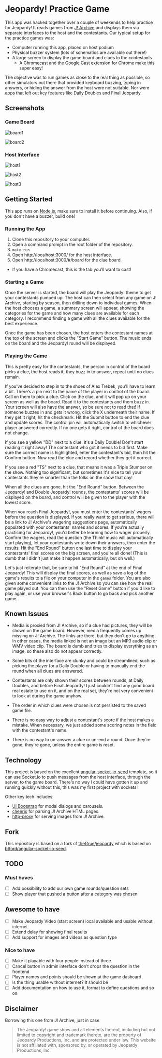 # Jeopardy! Practice Game

This app was hacked together over a couple of weekends to help practice for Jeopardy! It reads games from [J! Archive](http://www.j-archive.com/) and displays them via separate interfaces to the host and the contestants. Our typical setup for the practice games was:

* Computer running this app, placed on host podium
* Physical buzzer system (lots of schematics are available out there!)
* A large screen to display the game board and clues to the contestants
  * A Chromecast and the Google Cast extension for Chrome make this super easy!

The objective was to run games as close to the real thing as possible, so other simulators out there that provided keyboard buzzing, typing in answers, or hiding the answer from the host were not suitable. Nor were apps that left out key features like Daily Doubles and Final Jeopardy.

## Screenshots

### Game Board

![board1](/screens/board1.png?raw=true "Game Board")

![board2](/screens/board2.png?raw=true "Game Board")

### Host Interface

![host1](/screens/host1.png?raw=true "Host Interface")

![host2](/screens/host2.png?raw=true "Host Interface")

![host3](/screens/host3.png?raw=true "Host Interface")

## Getting Started

This app runs on [Node.js](https://nodejs.org/), make sure to install it before continuing. Also, if you don't have a buzzer, build one!

### Running the App

1. Clone this repository to your computer.
2. Open a command prompt in the root folder of the repository.
3. `make run`
4. Open http://localhost:3000/ for the host interface.
5. Open http://localhost:3000/#/board for the clue board.
  * If you have a Chromecast, this is the tab you'll want to cast!

### Starting a Game

Once the server is started, the board will play the Jeopardy! theme to get your contestants pumped up. The host can then select from any game on J! Archive, starting by season, then drilling down to individual games. When the host chooses a game, a summary screen will appear, showing the categories for the game and how many clues are available for each category. I recommend finding a game with all the clues available for the best experience.

Once the game has been chosen, the host enters the contestant names at the top of the screen and clicks the "Start Game" button. The music ends on the board and the Jeopardy! round will be displayed.

### Playing the Game

This is pretty easy for the contestants, the person in control of the board picks a clue, the host reads it, they buzz in to answer, repeat until no clues remain.

If you've decided to step in to the shoes of Alex Trebek, you'll have to learn a bit. There's a pin next to the name of the player in control of the board. Call on them to pick a clue. Click on the clue, and it will pop up on your screen as well as the board. Read it to the contestants and them buzz in. Your screen will also have the answer, so be sure not to read that! If someone buzzes in and gets it wrong, click the X underneath their name. If they get it right, hit the checkmark. Hit the Submit button to end the clue and update scores. The control pin will automatically switch to whichever player answered correctly. If no one gets it right, control of the board does not change.

If you see a yellow "DD" next to a clue, it's a Daily Double! Don't start reading it right away! The contestant who got it needs to bid first. Make sure the correct name is highlighted, enter the contestant's bid, then hit the Confirm button. Now read the clue and record whether they get it correct.

If you see a red "TS" next to a clue, that means it was a Triple Stumper on the show. Nothing too significant, but sometimes it's nice to tell your contestants they're smarter than the folks on the show that day!

When all the clues are gone, hit the "End Round" button. Between the Jeopardy! and Double Jeopardy! rounds, the contestants' scores will be displayed on the board, and control will be given to the player with the lowest score.

When you reach Final Jeopardy!, you must enter the contestants' wagers before the question is displayed. If you really want to get serious, there will be a link to J! Archive's wagering suggestions page, automatically populated with your contestants' names and scores. If you're actually practicing for Jeopardy!, you'd better be learning how to wager properly. Confirm the wagers, read the question (the Think! music will automatically start playing), let your contestants write down their answers, then enter the results. Hit the "End Round" button one last time to display your contestants' final scores on the big screen, and you're all done! (This is dumb that I didn't just make it happen automatically, but oh well.)

Let's just reiterate that, be sure to hit "End Round" at the end of Final Jeopardy! This will display the final scores, as well as save a log of the game's results to a file on your computer in the `games` folder. You are also given some convenient links to the J! Archive so you can see how the real game played out. You can then use the "Reset Game" button if you'd like to play again, or use your browser's Back button to go back and pick another game.

## Known Issues

* Media is proxied from J! Archive, so if a clue had pictures, they will be shown on the game board. However, media frequently comes up missing on J! Archive. The links are there, but they don't go to anything. In other cases, the media linked is not an image but an MP3 audio clip or WMV video clip. The board is dumb and tries to display everything as an image, so these also do not appear correctly.

* Some bits of the interface are clunky and could be streamlined, such as picking the player for a Daily Double or having to manually end the round when all clues are answered.

* Contestants are only shown their scores between rounds, at Daily Doubles, and before Final Jeopardy! I just couldn't find any good board real estate to use on it, and on the real set, they're not very convenient to look at during the game anyhow.

* The order in which clues were chosen is not persisted to the saved game file.

* There is no easy way to adjust a contestant's score if the host makes a mistake. When necessary, we just added some scoring notes in the field with the contestant's name.

* There is no way to un-answer a clue or un-end a round. Once they're gone, they're gone, unless the entire game is reset.

## Technology

This project is based on the excellent [angular-socket-io-seed](https://github.com/btford/angular-socket-io-seed) template, so it can use Socket.io to push messages from the host interface, through the server, to the game board. There's no way I could have gotten it up and running quickly without this, this was my first project with sockets!

Other key tech includes:

* [UI Bootstrap](https://angular-ui.github.io/bootstrap/) for modal dialogs and carousels.
* [cheerio](https://github.com/cheeriojs/cheerio) for parsing J! Archive HTML pages.
* [http-proxy](https://github.com/nodejitsu/node-http-proxy) for serving images from J! Archive.

## Fork

This repository is based on a fork of [theGrue/jeopardy](https://github.com/theGrue/jeopardy) which is based on [btford/angular-socket-io-seed](https://github.com/btford/angular-socket-io-seed).

## TODO

### Must haves

- [ ] Add possibility to add our own game rounds/question sets
- [ ] Show player that pushed a button after a category was chosen

## Awesome to have

- [ ] Make Jeopardy Video (start screen) local available and usable without internet
- [ ] Extend delay for showing final results
- [ ] Add support for images and videos as question type

### Nice to have

- [ ] Make it playable with four people instead of three
- [ ] Cancel button in admin interface don't drops the question in the frontend
- [ ] Player names and points should be shown at the game dasboard
- [ ] Is the thing usable without internet? It should be
- [ ] Add documentation on how to use it, format to define questions and so on

## Disclaimer

Borrowing this one from J! Archive, just in case.

> The Jeopardy! game show and all elements thereof, including but not limited to copyright and trademark thereto, are the property of Jeopardy Productions, Inc. and are protected under law. This website is not affiliated with, sponsored by, or operated by Jeopardy Productions, Inc.
